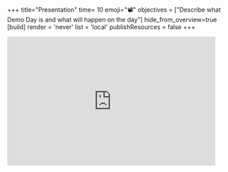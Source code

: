 +++
title="Presentation"
time= 10
emoji="📽️"
objectives = ["Describe what Demo Day is and what will happen on the day"]
hide_from_overview=true
[build]
  render = 'never'
  list = 'local'
  publishResources = false
+++

<iframe src="https://docs.google.com/presentation/d/e/2PACX-1vQLfMfy30P8RVJcxKlbZX4ElfgAFBDJz_AeOCJFLlshZjifnJqCktuBX4MmZl8qn4PfmoloNvUxI3tw/embed?start=false&loop=false&delayms=3000" frameborder="0" width="480" height="299" allowfullscreen="true" mozallowfullscreen="true" webkitallowfullscreen="true"></iframe>
